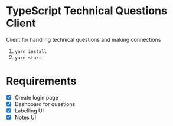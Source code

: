 # TypeScript Technical Questions Client
Client for handling technical questions and making connections

1. ```yarn install```
2. ```yarn start```

# Requirements
- [x] Create login page
- [x] Dashboard for questions
- [x] Labelling UI
- [x] Notes UI
